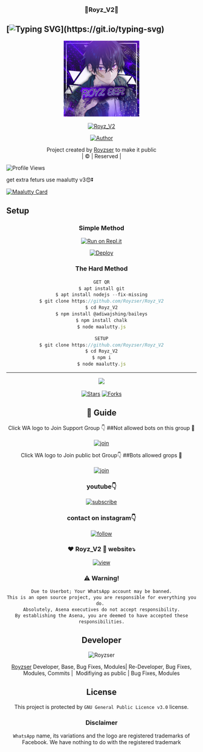 <h3 align="center">💝Royz_V2💝</h3>

## [![Typing SVG](https://readme-typing-svg.herokuapp.com?font=Lemon+milk&color=F5000&lines=Welcome+to+Royz_V2+WA+Bot...;Created+by+husni+and+nijin...;This+is+a+Bgm+stickerbot...;With+more+features...)](https://git.io/typing-svg)

<div align="center">
  <img border-radius: 15px src="IMG-20220404-WA0007.jpg" width="200" height="200"/>
  <p align="center">
<a href="#"><img title="Royz_V2" src="https://img.shields.io/badge/Royz_V2-green?colorA=%23ff0000&colorB=%23017e40&style=for-the-badge"></a>
</p>
  <p align="center">
<a href="https://github.com/Royzser"><img title="Author" src="https://img.shields.io/badge/Author-Husnijin-/Royz_V2?color=blue&style=for-the-badge&logo=whatsapp"></a>
</p>
</div>
<p align="center">
Project created by <a href="https://github.com/Royzser">Royzser</a> to make it public
    <br>
       | © |
        Reserved |
    <br> 
</p>

![Profile Views](https://hits.seeyoufarm.com/api/count/incr/badge.svg?url=https://github.com/Royzser/Royz_V2&title=Royz_V2%20Views)

get extra feturs use maalutty v3😍⏬

[![Maalutty Card](https://github-readme-stats.vercel.app/api/pin/?username=Royzser&repo=MAALUTTY_V3&theme=nightowl)](https://github.com/Royzser/MAALUTTY_V3)
  </div>
    

## Setup
<div align="center">

  ### Simple Method
 
[![Run on Repl.it](https://repl.it/badge/github/quiec/whatsAlfa)](https://replit.com/@Husniser/MAALUTTY-QR)
  

[![Deploy](https://www.herokucdn.com/deploy/button.svg)](https://heroku.com/deploy?template=https://github.com/Royzser/Royz_V2) 
 
### The Hard Method
```js
GET QR
$ apt install git
$ apt install nodejs --fix-missing
$ git clone https://github.com/Royzser/Royz_V2
$ cd Royz_V2
$ npm install @adiwajshing/baileys
$ npm install chalk
$ node maalutty.js
```
      
```js
SETUP
$ git clone https://github.com/Royzser/Royz_V2
$ cd Royz_V2
$ npm i
$ node maalutty.js
```

----

  <p align="center">
  <a href="httsp://github.com/Royzser/Royz_V2">
    
<a href="https://github.com/farhan-dqz/followers">
<img src="https://img.shields.io/github/repo-size/farhan-dqz/Julie-Mwol?color=green&label=Repo%20total%20size&style=plastic">
<p align="center">
<a href="https://github.com/Royzser/followers"
<img title="Followers" src="https://img.shields.io/github/followers/Royzser?color=blue&style=flat-square"></a>
<a href="https://github.com/Royzser/Royz_V2/stargazers/"><img title="Stars" src="https://img.shields.io/github/stars/Royzser/Royz_V2?color=blue&style=flat-trangle"></a>
<a href="https://github.com/Royzser/Royz_V2/network/members"><img title="Forks" src="https://img.shields.io/github/forks/Royzser/Royz_V2?color=blue&style=flat-trangle"></a>
</p>

## 📢 Guide
Click WA logo to Join Support Group 👇
##Not allowed bots on this group 🔰
    <br>
<br>
  [![join](https://github.com/Alien-alfa/PublicBot/blob/main/wlogo.svg.png)](https://chat.whatsapp.com/FO3JyZPm1ma3vHyEQjaToY)
  <div align="center">


Click WA logo to Join public bot Group👇
##Bots allowed grops 🔰
    <br>
<br>
  [![join](https://github.com/Alien-alfa/PublicBot/blob/main/wlogo.svg.png)](https://chat.whatsapp.com/BUt420LTGKBHNHALHKV9jJ)
  <div align="center">

  </div>

### youtube👇

[![subscribe](https://i.ibb.co/mqttCVQ/images-1-1.png)](https://youtube.com/channel/UCllom1TvXieyxcGaanSpMvA)


### contact on instagram👇

[![follow](https://i.ibb.co/zHdm4Hj/images-5-2.jpg)](https://www.instagram.com/_husni_ser_/)

### ❤️ Royz_V2 💙 website⤵️

[![view](https://i.ibb.co/cyXKpj7/images-7-1-1.jpg)](https://Royz_V2nijinhusni.blogspot.com)


### ⚠️ Warning! 
```
Due to Userbot; Your WhatsApp account may be banned.
This is an open source project, you are responsible for everything you do. 
Absolutely, Asena executives do not accept responsibility.
By establishing the Asena, you are deemed to have accepted these responsibilities.
```

## Developer
  <div align="center">
    
![Royzser](https://github.com/Royzser.png?size=100)

 [Royzser](https://github.com/Royzser)
Developer, Base, Bug Fixes, Modules| Re-Developer, Bug Fixes, Modules, Commits |  Modifiying  as   public | Bug Fixes, Modules 
  </div>
    


## License
This project is protected by `GNU General Public Licence v3.0` license.

### Disclaimer
`WhatsApp` name, its variations and the logo are registered trademarks of Facebook. We have nothing to do with the registered trademark
